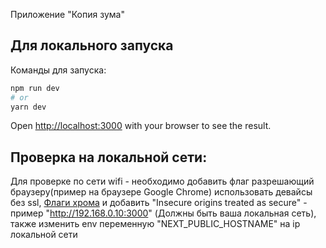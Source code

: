 Приложение "Копия зума"

## Для локального запуска

Команды для запуска:

```bash
npm run dev
# or
yarn dev
```

Open [http://localhost:3000](http://localhost:3000) with your browser to see the result.

## Проверка на локальной сети:

Для проверке по сети wifi - необходимо добавить флаг разрешающий браузеру(пример на браузере Google Chrome) использовать девайсы без ssl, [Флаги хрома](chrome://flags/) и добавить "Insecure origins treated as secure" - пример "http://192.168.0.10:3000" (Должны быть ваша локальная сеть), также изменить env переменную "NEXT_PUBLIC_HOSTNAME" на ip локальной сети
